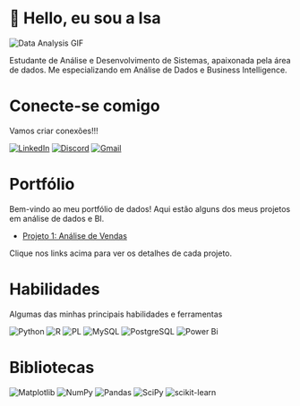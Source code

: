 # 👋 Hello, eu sou a Isa

![Data Analysis GIF](https://i.giphy.com/media/v1.Y2lkPTc5MGI3NjExNzlveGFiNXZjeWFpeGV4a2w5bDAwY2RpZnB0a3BvZ3FoOXBpbmduNiZlcD12MV9pbnRlcm5hbF9naWZfYnlfaWQmY3Q9Zw/l46Cy1rHbQ92uuLXa/giphy.gif)


Estudante de Análise e Desenvolvimento de Sistemas, apaixonada pela área de dados. Me especializando em Análise de Dados e Business Intelligence.


# Conecte-se comigo 
Vamos criar conexões!!!

[![LinkedIn](https://img.shields.io/badge/LinkedIn-%230077B5?style=for-the-badge&logo=linkedin&logoColor=white)](https://www.linkedin.com/in/isabeli-carolina-066780210/)
[![Discord](https://img.shields.io/badge/Discord-7289DA?style=for-the-badge&logo=discord&logoColor=white)](https://discord.com/channels/@603627872531382290/)
[![Gmail](https://img.shields.io/badge/Gmail-333333?style=for-the-badge&logo=gmail&logoColor=red)](mailto:isacaroltr@gmail.com)


# Portfólio
Bem-vindo ao meu portfólio de dados! Aqui estão alguns dos meus projetos em análise de dados e BI.

- [Projeto 1: Análise de Vendas](https://github.com/IsaCarol/projeto1)

Clique nos links acima para ver os detalhes de cada projeto.


# Habilidades

Algumas das minhas principais habilidades e ferramentas

![Python](https://img.shields.io/badge/python-3670A0?style=for-the-badge&logo=python&logoColor=ffdd54)
![R](https://img.shields.io/badge/R-276DC3?style=for-the-badge&logo=r&logoColor=white)
![PL](https://img.shields.io/badge/PL%2FSQL-FFFFFF?style=for-the-badge&logo=oracle&logoColor=FF0000&labelColor=FFFFFF&color=FF0000)
![MySQL](https://img.shields.io/badge/mysql-4479A1.svg?style=for-the-badge&logo=mysql&logoColor=white)
![PostgreSQL](https://img.shields.io/badge/PostgreSQL-000?style=for-the-badge&logo=postgresql)
![Power Bi](https://img.shields.io/badge/power_bi-F2C811?style=for-the-badge&logo=powerbi&logoColor=black)


# Bibliotecas
![Matplotlib](https://img.shields.io/badge/Matplotlib-%23ffffff.svg?style=for-the-badge&logo=Matplotlib&logoColor=black)
![NumPy](https://img.shields.io/badge/numpy-%23013243.svg?style=for-the-badge&logo=numpy&logoColor=white)
![Pandas](https://img.shields.io/badge/pandas-%23150458.svg?style=for-the-badge&logo=pandas&logoColor=white)
![SciPy](https://img.shields.io/badge/SciPy-%230C55A5.svg?style=for-the-badge&logo=scipy&logoColor=%white)
![scikit-learn](https://img.shields.io/badge/scikit--learn-%23F7931E.svg?style=for-the-badge&logo=scikit-learn&logoColor=white)


